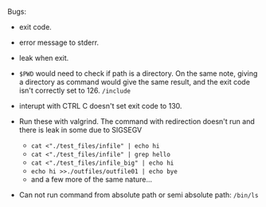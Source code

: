 Bugs:
- exit code.
- error message to stderr.
- leak when exit.

- `$PWD` would need to check if path is a directory.
  On the same note, giving a directory as command would give the same result, and the exit code isn't correctly set to 126. `/include`

- interupt with CTRL C doesn't set exit code to 130.

- Run these with valgrind. The command with redirection doesn't run and there is leak in some due to SIGSEGV
  - `cat <"./test_files/infile" | echo hi`
  - `cat <"./test_files/infile" | grep hello`
  - `cat <"./test_files/infile_big" | echo hi`
  - `echo hi >>./outfiles/outfile01 | echo bye`
  - and a few more of the same nature...

- Can not run command from absolute path or semi absolute path: `/bin/ls`
